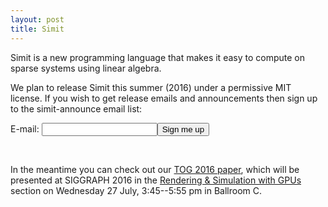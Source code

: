 ```yaml
---
layout: post
title: Simit 
---
```

Simit is a new programming language that makes it easy to compute on sparse systems using linear algebra.

We plan to release Simit this summer (2016) under a permissive MIT license. If you wish to get release emails and announcements then sign up to the simit-announce email list:
<form action="https://lists.csail.mit.edu/mailman/subscribe/simit-announce" method="POST">
E-mail: <input name="email" /><input type="submit" value="Sign me up" />
</form>
<br/>

In the meantime you can check out our [TOG 2016 paper](tog16), which will be presented at SIGGRAPH 2016 in the [Rendering & Simulation with GPUs](http://s2016.siggraph.org/technical-papers/sessions/rendering-simulation-gpus) section on Wednesday 27 July, 3:45--5:55 pm in Ballroom C.
